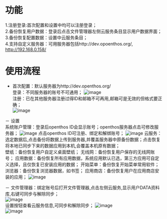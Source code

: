 # 功能  
  1.注册登录:首次配置和设置中均可以注册登录；  
  2.备份恢复用户数据：登录后点击文件管理器左侧云服务条目显示用户数据界面；  
  3.备份恢复配置数据：设置中云服务条目；  
  4.支持自定义服务器：可用服务器包括http://dev.opoenthos.org/, http://192.168.0.158/

# 使用流程
 - 首次配置：默认服务器为http://dev.openthos.org/  
   登录：不同服务器的账号不可通用；
   ![image](https://github.com/openthos/oto-filemanager-analysis/blob/master/doc/summary/pictures/setup_login.jpg)  
   注册：已在其他服务器注册过得ID和邮箱不可再用,邮箱可是无效的但格式要正确；  
   ![image](https://github.com/openthos/oto-filemanager-analysis/blob/master/doc/summary/pictures/setup_registe.jpg) 
   
 － 设置  
   系统账户管理：登录后openthos ID会显示账号；openthos服务器点击可修改服务器；
   ![image](https://github.com/openthos/oto-filemanager-analysis/blob/master/doc/summary/pictures/set_change_server.jpg) 
   点击openthos ID可注册、绑定和解绑账号；
   ![image](https://github.com/openthos/oto-filemanager-analysis/blob/master/doc/summary/pictures/set_id.jpg) 
   云服务：选定数据后,点击备份将数据上传到服务器,并覆盖服务器中原备份数据；点击恢复将本地已同步下来的数据应用到本机,会覆盖本机原有数据；  
   壁纸：备份恢复用户自定义桌面壁纸；
   无线网：备份恢复用户保存的无线网账号；
   应用数据：备份恢复所有应用数据，系统应用默认已选，第三方应用可自定义选择，且仅恢复已安装应用的数据；
   开始菜单：备份恢复开始菜单常用软件；
   浏览器：备份恢复浏览器数据，如书签；
   应用商店：备份恢复用户在应用商店安装的应用；
   ![image](https://github.com/openthos/oto-filemanager-analysis/blob/master/doc/summary/pictures/set_seafile.jpg)
   
 － 文件管理器：绑定账号后打开文件管理器,点击左侧云服务,显示用户DATA资料库,右键可同步与解除同步；  
   ![image](https://github.com/openthos/oto-filemanager-analysis/blob/master/doc/summary/pictures/fm_data.jpg)  
   设置按钮查看云服务信息,可同步和解除同步；
   ![image](https://github.com/openthos/oto-filemanager-analysis/blob/master/doc/summary/pictures/fm_info1.jpg)  
   ![image](https://github.com/openthos/oto-filemanager-analysis/blob/master/doc/summary/pictures/fm_info2.jpg)  
